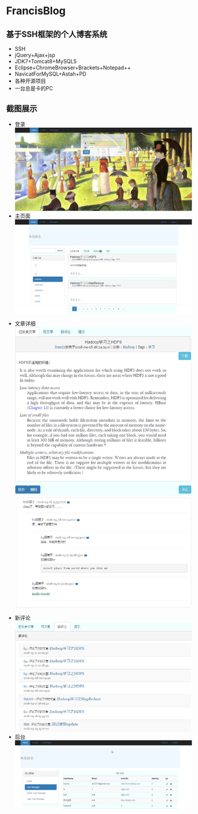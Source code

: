 ﻿# FrancisBlog
## 基于SSH框架的个人博客系统
+ SSH
+ jQuery+Ajax+jsp
+ JDK7+Tomcat8+MySQL5
+ Eclipse+ChromeBrowser+Brackets+Notepad++
+ NavicatForMySQL+Astah+PD
+ 各种开源项目
+ 一台总是卡的PC

## 截图展示
+ 登录
  ![image](https://github.com/francisXKF/FrancisBlog/blob/master/FrancisBlogScreenImg/login.jpg)
+ 主页面
  ![image](https://github.com/francisXKF/FrancisBlog/blob/master/FrancisBlogScreenImg/article_list.jpg)
  ![image](https://github.com/francisXKF/FrancisBlog/blob/master/FrancisBlogScreenImg/page_bar.jpg)
* 文章详细
  ![image](https://github.com/francisXKF/FrancisBlog/blob/master/FrancisBlogScreenImg/article_detail.jpg)
  ![image](https://github.com/francisXKF/FrancisBlog/blob/master/FrancisBlogScreenImg/commend.jpg)
+ 新评论
  ![image](https://github.com/francisXKF/FrancisBlog/blob/master/FrancisBlogScreenImg/commend_list.jpg)
+ 后台
  ![image](https://github.com/francisXKF/FrancisBlog/blob/master/FrancisBlogScreenImg/admin.jpg)
